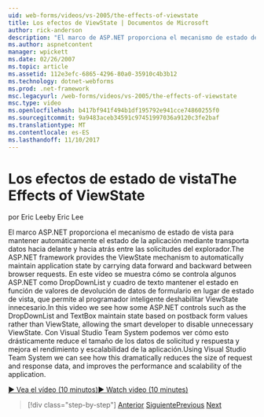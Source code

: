 ```yaml
---
uid: web-forms/videos/vs-2005/the-effects-of-viewstate
title: Los efectos de ViewState | Documentos de Microsoft
author: rick-anderson
description: "El marco de ASP.NET proporciona el mecanismo de estado de vista para mantener automáticamente el estado de la aplicación mediante transporta datos hacia delante y hacia atrás entre los requisitos de explorador..."
ms.author: aspnetcontent
manager: wpickett
ms.date: 02/26/2007
ms.topic: article
ms.assetid: 112e3efc-6865-4296-80a0-35910c4b3b12
ms.technology: dotnet-webforms
ms.prod: .net-framework
msc.legacyurl: /web-forms/videos/vs-2005/the-effects-of-viewstate
msc.type: video
ms.openlocfilehash: b417bf941f494b1df195792e941cce74860255f0
ms.sourcegitcommit: 9a9483aceb34591c97451997036a9120c3fe2baf
ms.translationtype: MT
ms.contentlocale: es-ES
ms.lasthandoff: 11/10/2017
---
```

<a name="the-effects-of-viewstate"></a><span data-ttu-id="19fb9-103">Los efectos de estado de vista</span><span class="sxs-lookup"><span data-stu-id="19fb9-103">The Effects of ViewState</span></span>
====================
<span data-ttu-id="19fb9-104">por Eric Lee</span><span class="sxs-lookup"><span data-stu-id="19fb9-104">by Eric Lee</span></span>

<span data-ttu-id="19fb9-105">El marco ASP.NET proporciona el mecanismo de estado de vista para mantener automáticamente el estado de la aplicación mediante transporta datos hacia delante y hacia atrás entre las solicitudes del explorador.</span><span class="sxs-lookup"><span data-stu-id="19fb9-105">The ASP.NET framework provides the ViewState mechanism to automatically maintain application state by carrying data forward and backward between browser requests.</span></span> <span data-ttu-id="19fb9-106">En este vídeo se muestra cómo se controla algunos ASP.NET como DropDownList y cuadro de texto mantener el estado en función de valores de devolución de datos de formulario en lugar de estado de vista, que permite al programador inteligente deshabilitar ViewState innecesario.</span><span class="sxs-lookup"><span data-stu-id="19fb9-106">In this video we see how some ASP.NET controls such as the DropDownList and TextBox maintain state based on postback form values rather than ViewState, allowing the smart developer to disable unnecessary ViewState.</span></span> <span data-ttu-id="19fb9-107">Con Visual Studio Team System podemos ver cómo esto drásticamente reduce el tamaño de los datos de solicitud y respuesta y mejora el rendimiento y escalabilidad de la aplicación.</span><span class="sxs-lookup"><span data-stu-id="19fb9-107">Using Visual Studio Team System we can see how this dramatically reduces the size of request and response data, and improves the performance and scalability of the application.</span></span>

[<span data-ttu-id="19fb9-108">&#9654; Vea el vídeo (10 minutos)</span><span class="sxs-lookup"><span data-stu-id="19fb9-108">&#9654; Watch video (10 minutes)</span></span>](https://channel9.msdn.com/Blogs/ASP-NET-Site-Videos/the-effects-of-viewstate)

>[!div class="step-by-step"]
<span data-ttu-id="19fb9-109">[Anterior](using-the-load-test-agent.md)
[Siguiente](how-do-i-integrate-defect-tracking-with-testing.md)</span><span class="sxs-lookup"><span data-stu-id="19fb9-109">[Previous](using-the-load-test-agent.md)
[Next](how-do-i-integrate-defect-tracking-with-testing.md)</span></span>
